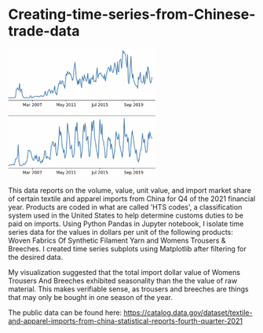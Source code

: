 # Creating-time-series-from-Chinese-trade-data

<img src="rawvsfinalproductvalues.png" width="300">

This data reports on the volume, value, unit value, and import market share of certain textile and apparel imports from China for Q4 of the 2021 financial year. Products are coded in what are called 'HTS codes',  a classification system used in the United States to help determine customs duties to be paid on imports. Using Python Pandas in Jupyter notebook, I isolate time series data for the values in dollars per unit of the following products:  Woven Fabrics Of Synthetic Filament Yarn and Womens Trousers & Breeches.  I created time series subplots using Matplotlib after filtering for the desired data. 

My visualization suggested that the total import dollar value of Womens Trousers And Breeches exhibited seasonality than the the value of raw material. This makes verifiable sense, as trousers and breeches are things that may only be bought in one season of the year. 

The public data can be found here: https://catalog.data.gov/dataset/textile-and-apparel-imports-from-china-statistical-reports-fourth-quarter-2021
